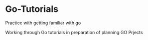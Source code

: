 # Go-Tutorials
Practice with getting familiar with go

Working through Go tutorials in preparation of planning GO Prjects
